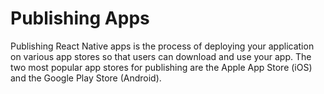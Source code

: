 # Publishing Apps

Publishing React Native apps is the process of deploying your application on various app stores so that users can download and use your app. The two most popular app stores for publishing are the Apple App Store (iOS) and the Google Play Store (Android).